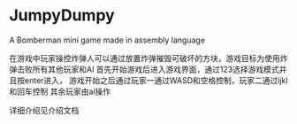 # JumpyDumpy
A Bomberman mini game made in assembly language

在游戏中玩家操控炸弹人可以通过放置炸弹摧毁可破坏的方块，游戏目标为使用炸弹击败所有其他玩家和AI
首先开始游戏后进入游戏界面，通过123选择游戏模式并且按enter进入，
游戏开始之后通过玩家一通过WASD和空格控制，玩家二通过ijkl和回车控制
其余玩家由ai操作

详细介绍见介绍文档
